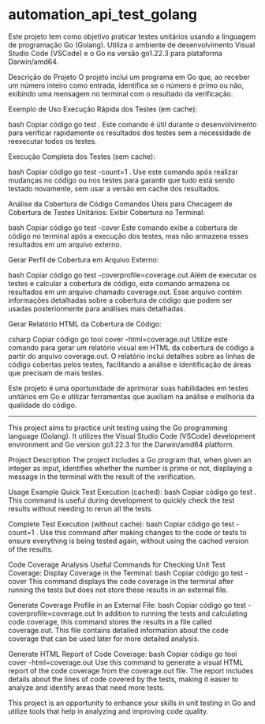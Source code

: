 # automation_api_test_golang

Este projeto tem como objetivo praticar testes unitários usando a linguagem de programação Go (Golang). Utiliza o ambiente de desenvolvimento Visual Studio Code (VSCode) e o Go na versão go1.22.3 para plataforma Darwin/amd64.

Descrição do Projeto
O projeto inclui um programa em Go que, ao receber um número inteiro como entrada, identifica se o número é primo ou não, exibindo uma mensagem no terminal com o resultado da verificação.

Exemplo de Uso
Execução Rápida dos Testes (em cache):

bash
Copiar código
go test .
Este comando é útil durante o desenvolvimento para verificar rapidamente os resultados dos testes sem a necessidade de reexecutar todos os testes.

Execução Completa dos Testes (sem cache):

bash
Copiar código
go test -count=1 .
Use este comando após realizar mudanças no código ou nos testes para garantir que tudo está sendo testado novamente, sem usar a versão em cache dos resultados.

Análise da Cobertura de Código
Comandos Úteis para Checagem de Cobertura de Testes Unitários:
Exibir Cobertura no Terminal:

bash
Copiar código
go test -cover
Este comando exibe a cobertura de código no terminal após a execução dos testes, mas não armazena esses resultados em um arquivo externo.

Gerar Perfil de Cobertura em Arquivo Externo:

bash
Copiar código
go test -coverprofile=coverage.out
Além de executar os testes e calcular a cobertura de código, este comando armazena os resultados em um arquivo chamado coverage.out. Esse arquivo contém informações detalhadas sobre a cobertura de código que podem ser usadas posteriormente para análises mais detalhadas.

Gerar Relatório HTML da Cobertura de Código:

csharp
Copiar código
go tool cover -html=coverage.out
Utilize este comando para gerar um relatório visual em HTML da cobertura de código a partir do arquivo coverage.out. O relatório inclui detalhes sobre as linhas de código cobertas pelos testes, facilitando a análise e identificação de áreas que precisam de mais testes.

Este projeto é uma oportunidade de aprimorar suas habilidades em testes unitários em Go e utilizar ferramentas que auxiliam na análise e melhoria da qualidade do código.

-----------------------------------------------------------------------

This project aims to practice unit testing using the Go programming language (Golang). It utilizes the Visual Studio Code (VSCode) development environment and Go version go1.22.3 for the Darwin/amd64 platform.

Project Description
The project includes a Go program that, when given an integer as input, identifies whether the number is prime or not, displaying a message in the terminal with the result of the verification.

Usage Example
Quick Test Execution (cached):
bash
Copiar código
go test .
This command is useful during development to quickly check the test results without needing to rerun all the tests.

Complete Test Execution (without cache):
bash
Copiar código
go test -count=1 .
Use this command after making changes to the code or tests to ensure everything is being tested again, without using the cached version of the results.

Code Coverage Analysis
Useful Commands for Checking Unit Test Coverage:
Display Coverage in the Terminal:
bash
Copiar código
go test -cover
This command displays the code coverage in the terminal after running the tests but does not store these results in an external file.

Generate Coverage Profile in an External File:
bash
Copiar código
go test -coverprofile=coverage.out
In addition to running the tests and calculating code coverage, this command stores the results in a file called coverage.out. This file contains detailed information about the code coverage that can be used later for more detailed analysis.

Generate HTML Report of Code Coverage:
bash
Copiar código
go tool cover -html=coverage.out
Use this command to generate a visual HTML report of the code coverage from the coverage.out file. The report includes details about the lines of code covered by the tests, making it easier to analyze and identify areas that need more tests.

This project is an opportunity to enhance your skills in unit testing in Go and utilize tools that help in analyzing and improving code quality.